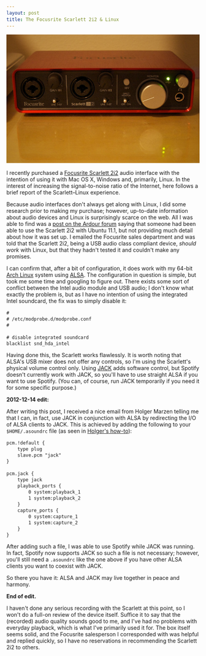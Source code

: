```yaml
---
layout: post
title: The Focusrite Scarlett 2i2 & Linux
---
```


![Focusrite Scarlett 2i2](/images/2012-03-04-scarlett.jpg)

I recently purchased a [Focusrite Scarlett 2i2][Scarlett] audio interface with
the intention of using it with Mac&nbsp;OS&nbsp;X, Windows and, primarily,
Linux. In the interest of increasing the signal-to-noise ratio of the Internet,
here follows a brief report of the Scarlett–Linux experience.

Because audio interfaces don't always get along with Linux, I did some research
prior to making my purchase; however, up-to-date information about audio
devices and Linux is surprisingly scarce on the web. All I was able to find
was a [post on the Ardour forum][forum-post] saying that someone had been able
to use the Scarlett 2i2 with Ubuntu 11.1, but not providing much detail about
how it was set up. I emailed the Focusrite sales department and was told that
the Scarlett 2i2, being a USB audio class compliant device, *should work* with
Linux, but that they hadn't tested it and couldn't make any promises.

I can confirm that, after a bit of configuration, it does work with my 64-bit
[Arch Linux][Arch] system using [ALSA][ALSA]. The configuration in question is
simple, but took me some time and googling to figure out. There exists some
sort of conflict between the Intel audio module and USB audio; I don't know
what exactly the problem is, but as I have no intention of using the integrated
Intel soundcard, the fix was to simply disable it:

    #
    # /etc/modprobe.d/modprobe.conf
    #

    # disable integrated soundcard
    blacklist snd_hda_intel

Having done this, the Scarlett works flawlessly. It is worth noting that ALSA's
USB mixer does not offer any controls, so I'm using the Scarlett's physical
volume control only. Using [JACK][JACK] adds software control, but Spotify
doesn't currently work with JACK, so you'll have to use straight ALSA if you
want to use Spotify. (You can, of course, run JACK temporarily if you need it
for some specific purpose.)

**2012-12-14 edit:**

After writing this post, I received a nice email from Holger Marzen telling
me that I can, in fact, use JACK in conjunction with ALSA by redirecting the
I/O of ALSA clients to JACK. This is achieved by adding the following to your
`$HOME/.asoundrc` file (as seen in [Holger's how-to][Holger-how-to]):

    pcm.!default {
        type plug
        slave.pcm "jack"
    }

    pcm.jack {
        type jack
        playback_ports {
            0 system:playback_1
            1 system:playback_2
        }
        capture_ports {
            0 system:capture_1
            1 system:capture_2
        }
    }

After adding such a file, I was able to use Spotify while JACK was running.
In fact, Spotify now supports JACK so such a file is not necessary; however,
you'll still need a `.asoundrc` like the one above if you have other ALSA
clients you want to coexist with JACK.

So there you have it: ALSA and JACK may live together in peace and harmony.

**End of edit.**

I haven't done any serious recording with the Scarlett at this point, so I
won't do a full-on review of the device itself. Suffice it to say that the
(recorded) audio quality sounds good to me, and I've had no problems with
everyday playback, which is what I've primarily used it for. The box itself
seems solid, and the Focusrite salesperson I corresponded with was helpful and
replied quickly, so I have no reservations in recommending the Scarlett 2i2 to
others.

[Scarlett]: http://focusrite.com/products/audio_interfaces/scarlett_2i2/ "Focusrite Scarlett 2i2"
[forum-post]: http://ardour.org/node/4709 "Ardour forum"
[Arch]: http://www.archlinux.org/ "Arch Linux"
[ALSA]: http://www.alsa-project.org/ "ALSA"
[JACK]: http://jackaudio.org/ "JACK"
[Holger-how-to]: http://www.marzen.de/Holger/pulseaudio_and_jack "Holger's JACK how-to"
